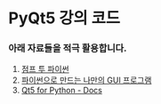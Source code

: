 # PyQt5 강의 코드

### 아래 자료들을 적극 활용합니다.

1. [점프 투 파이썬](https://wikidocs.net/book/1)
2. [파이썬으로 만드는 나만의 GUI 프로그램](https://codetorial.net/pyqt5/index.html)
3. [Qt5 for Python - Docs](https://doc.qt.io/qtforpython-5/modules.html)

